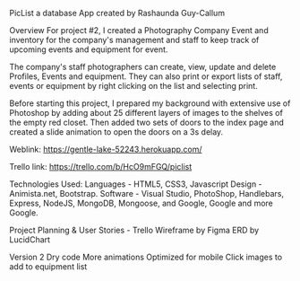 
PicList a database App created by Rashaunda Guy-Callum

Overview For project #2, I created a Photography Company Event and inventory for the company's management and staff to keep track of upcoming events and equipment for event. 

The company's staff photographers can create, view, update and delete Profiles, Events and equipment. They can also print or export lists of staff, events or equipment by right clicking on the list and selecting print.

Before starting this project, I prepared my background with extensive use of Photoshop by adding about 25 different layers of images to the shelves of the empty red closet. Then added two sets of doors to the index page and created a slide animation to open the doors on a 3s delay.

Weblink: https://gentle-lake-52243.herokuapp.com/



Trello link: https://trello.com/b/HcO9mFGQ/piclist

Technologies Used:
Languages - HTML5, CSS3, Javascript
Design - Animista.net, Bootstrap.
Software - Visual Studio, PhotoShop, Handlebars, Express, NodeJS, MongoDB, Mongoose, and Google, Google and more Google.

Project Planning & User Stories - Trello
Wireframe by Figma
ERD by LucidChart

Version 2
Dry code
More animations
Optimized for mobile
Click images to add to equipment list



